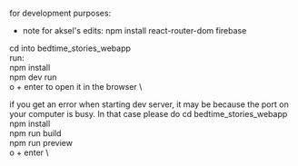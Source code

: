 for development purposes:

* note for aksel's edits:
npm install react-router-dom firebase

cd into bedtime_stories_webapp \
run: \
npm install \
npm dev run \
o + enter to open it in the browser \

if you get an error when starting dev server, it may be because the port on your computer is busy.
In that case please do 
cd bedtime_stories_webapp \
npm install \
npm run build \
npm run preview \
o + enter \